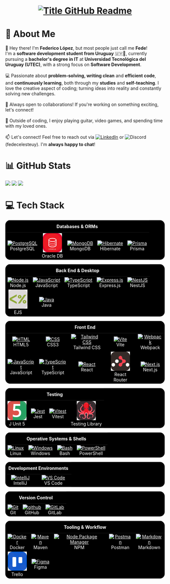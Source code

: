 <h1 style="text-align: center;">
    <a href="https://git.io/typing-svg" target="_blank">
      <img src="https://readme-typing-svg.herokuapp.com?font=Roboto+Mono&weight=800&size=36&duration=3000&pause=300&color=3182F7&multiline=true&width=650&height=140&lines=%24+whoami;fedelopez" alt="Title GitHub Readme" />
    </a>
  </h1>
  
  # 💫 About Me
  👋 Hey there! I'm **Federico López**, but most people just call me **Fede**!<br>I'm a **software development student from Uruguay** 🇺🇾🧉, currently pursuing a **bachelor's degree in IT** at **Universidad Tecnológica del Uruguay (UTEC)**, with a strong focus on **Software Development**.<br><br>💻 Passionate about **problem-solving, writing clean** and **efficient code**, and **continuously learning**, both through my **studies** and **self-teaching**. I love the creative aspect of coding; turning ideas into reality and constantly solving new challenges.<br><br>🚀 Always open to collaborations! If you're working on something exciting, let's connect!<br><br>🎸 Outside of coding, I enjoy playing guitar, video games, and spending time with my loved ones.<br><br>📫 Let's connect! Feel free to reach out via  [![LinkedIn](https://img.shields.io/badge/LinkedIn-%230077B5.svg?style=for-the-badge&logo=linkedin&logoColor=white)](https://www.linkedin.com/in/federico-lopez-uy/)  or ![Discord](https://img.shields.io/badge/Discord-%237289DA.svg?style=for-the-badge&logo=discord&logoColor=white) (fedecelesteuy). I'm **always happy to chat**!
  
  # 📊 GitHub Stats
  ![](https://github-readme-stats.vercel.app/api?username=FedeLopez17&theme=gruvbox&hide_border=false&include_all_commits=true&count_private=true)
  ![](https://nirzak-streak-stats.vercel.app/?user=FedeLopez17&theme=gruvbox&hide_border=false)
  ![](https://github-readme-stats.vercel.app/api/top-langs/?username=FedeLopez17&theme=gruvbox&hide_border=false&include_all_commits=true&count_private=true&layout=compact)
  
  # 💻 Tech Stack
  <div align="center">
  <table style="background-color: black; color: white; border: none; border-radius: 15px; overflow: hidden; width: 100%; text-align:center; table-layout: fixed;">
    <thead>
      <tr>
        <th colspan="5" style="color: white; padding: 10px">Databases & ORMs</th>
      </tr>
    </thead>
    <tbody>
      <tr>
        <td style="border: none;">
          <a href="https://www.postgresql.org/" style="color: white;">
            <img src="https://skillicons.dev/icons?i=postgres" style="width: 60px; height: 60px; max-width: 100%;" alt="PostgreSQL"/>
          </a>
          <br>PostgreSQL
        </td>
        <td style="border: none;">
          <a href="https://www.oracle.com/database/" style="color: white;">
            <img src="./assets/oracledb.png" style="width: 60px; height: 60px; max-width: 100%;" alt="Oracle Database"/>
          </a>
          <br>Oracle DB
        </td>
        <td style="border: none;">
          <a href="https://www.mongodb.com/" style="color: white;">
            <img src="https://skillicons.dev/icons?i=mongodb" style="width: 60px; height: 60px; max-width: 100%;" alt="MongoDB"/>
          </a>
          <br>MongoDB
        </td>
        <td style="border: none;">
          <a href="https://hibernate.org/" style="color: white;">
            <img src="https://skillicons.dev/icons?i=hibernate" style="width: 60px; height: 60px; max-width: 100%;" alt="Hibernate"/>
          </a>
          <br>Hibernate
        </td>
        <td style="border: none;">
          <a href="https://www.prisma.io/" style="color: white;">
            <img src="https://skillicons.dev/icons?i=prisma" style="width: 60px; height: 60px; max-width: 100%;" alt="Prisma"/>
          </a>
          <br>Prisma
        </td>
      </tr>
    </tbody>
  </table>
  
  <table style="background-color: black; color: white; border: none; border-radius: 15px; overflow: hidden; width: 100%; text-align:center; table-layout: fixed;">
    <thead>
      <tr>
        <th colspan="5" style="color: white; padding: 10px">Back End & Desktop</th>
      </tr>
    </thead>
    <tbody>
      <tr>
        <td style="border: none;">
          <a href="https://nodejs.org/" style="color: white;">
            <img src="https://skillicons.dev/icons?i=nodejs" style="width: 60px; height: 60px; max-width: 100%;" alt="Node.js"/>
          </a>
          <br>Node.js
        </td>
        <td style="border: none;">
          <a href="https://developer.mozilla.org/es/docs/Web/JavaScript" style="color: white;">
            <img src="https://skillicons.dev/icons?i=javascript" style="width: 60px; height: 60px; max-width: 100%;" alt="JavaScript"/>
          </a>
          <br>JavaScript
        </td>
        <td style="border: none;">
          <a href="https://www.typescriptlang.org/" style="color: white;">
            <img src="https://skillicons.dev/icons?i=typescript" style="width: 60px; height: 60px; max-width: 100%;" alt="TypeScript"/>
          </a>
          <br>TypeScript
        </td>
        <td style="border: none;">
          <a href="https://expressjs.com/" style="color: white;">
            <img src="https://skillicons.dev/icons?i=express" style="width: 60px; height: 60px; max-width: 100%;" alt="Express.js"/>
          </a>
          <br>Express.js
        </td>
        <td style="border: none;">
          <a href="https://nestjs.com/" style="color: white;">
            <img src="https://skillicons.dev/icons?i=nestjs" style="width: 60px; height: 60px; max-width: 100%;" alt="NestJS"/>
          </a>
          <br>NestJS
        </td>
      </tr>
      <tr>
        <td style="border: none;">
          <a href="https://ejs.co/" style="color: white;">
            <img src="./assets/ejs.png" style="width: 60px; height: 60px; max-width: 100%;" alt="EJS"/>
          </a>
          <br>EJS
        </td>
        <td style="border: none;">
          <a href="https://www.java.com/" style="color: white;">
            <img src="https://skillicons.dev/icons?i=java" style="width: 60px; height: 60px; max-width: 100%;" alt="Java"/>
          </a>
          <br>Java
        </td>
      </tr>
    </tbody>
  </table>
  
  <table style="background-color: black; color: white; border: none; border-radius: 15px; overflow: hidden; width: 100%; text-align:center; table-layout: fixed;">
    <thead>
      <tr>
        <th colspan="5" style="color: white; padding: 10px">Front End</th>
      </tr>
    </thead>
    <tbody>
      <tr>
        <td style="border: none;">
          <a href="https://developer.mozilla.org/docs/Web/HTML" style="color: white;">
            <img src="https://skillicons.dev/icons?i=html" style="width: 60px; height: 60px; max-width: 100%;" alt="HTML"/>
          </a>
          <br>HTML5
        </td>
        <td style="border: none;">
          <a href="https://developer.mozilla.org/docs/Web/CSS" style="color: white;">
            <img src="https://skillicons.dev/icons?i=css" style="width: 60px; height: 60px; max-width: 100%;" alt="CSS"/>
          </a>
          <br>CSS3
        </td>
        <td style="border: none;">
          <a href="https://tailwindcss.com/" style="color: white;">
            <img src="https://skillicons.dev/icons?i=tailwind" style="width: 60px; height: 60px; max-width: 100%;" alt="Tailwind CSS"/>
          </a>
          <br>Tailwind CSS
        </td>
        <td style="border: none;">
          <a href="https://vite.dev/" style="color: white;">
            <img src="https://skillicons.dev/icons?i=vite" style="width: 60px; height: 60px; max-width: 100%;" alt="Vite"/>
          </a>
          <br>Vite
        </td>
        <td style="border: none;">
          <a href="https://webpack.js.org/" style="color: white;">
            <img src="https://skillicons.dev/icons?i=webpack" style="width: 60px; height: 60px; max-width: 100%;" alt="Webpack"/>
          </a>
          <br>Webpack
        </td>
      </tr>
      <tr>
        <td style="border: none;">
          <a href="https://developer.mozilla.org/es/docs/Web/JavaScript" style="color: white;">
            <img src="https://skillicons.dev/icons?i=javascript" style="width: 60px; height: 60px; max-width: 100%;" alt="JavaScript"/>
          </a>
          <br>JavaScript
        </td>
        <td style="border: none;">
          <a href="https://www.typescriptlang.org/" style="color: white;">
            <img src="https://skillicons.dev/icons?i=typescript" style="width: 60px; height: 60px; max-width: 100%;" alt="TypeScript"/>
          </a>
          <br>TypeScript
        </td>
        <td style="border: none;">
          <a href="https://react.dev/" style="color: white;">
            <img src="https://skillicons.dev/icons?i=react" style="width: 60px; height: 60px; max-width: 100%;" alt="React"/>
          </a>
          <br>React
        </td>
        <td style="border: none;">
          <a href="https://reactrouter.com/" style="color: white;">
            <img src="./assets/react-router.png" style="width: 60px; height: 60px; max-width: 100%;" alt="React Router"/>
          </a>
          <br>React Router
        </td>
        <td style="border: none;">
          <a href="https://nextjs.org/" style="color: white;">
            <img src="https://skillicons.dev/icons?i=nextjs" style="width: 60px; height: 60px; max-width: 100%;" alt="Next.js"/>
          </a>
          <br>Next.js
        </td>
      </tr>
    </tbody>
  </table>
  
  <table style="background-color: black; color: white; border: none; border-radius: 15px; overflow: hidden; width: 100%; text-align:center; table-layout: fixed;">
    <thead>
      <tr>
        <th colspan="5" style="color: white; padding: 10px">Testing</th>
      </tr>
    </thead>
    <tbody>
      <tr>
        <td style="border: none;">
          <a href="https://junit.org/junit5/" style="color: white;">
            <img src="./assets/junit.png" style="width: 60px; height: 60px; max-width: 100%;" alt="J Unit 5"/>
          </a>
          <br>J Unit 5
        </td>
        <td style="border: none;">
          <a href="https://jestjs.io/" style="color: white;">
            <img src="https://skillicons.dev/icons?i=jest" style="width: 60px; height: 60px; max-width: 100%;" alt="Jest"/>
          </a>
          <br>Jest
        </td>
        <td style="border: none;">
          <a href="https://vitest.dev/" style="color: white;">
            <img src="https://skillicons.dev/icons?i=vitest" style="width: 60px; height: 60px; max-width: 100%;" alt="Vitest"/>
          </a>
          <br>Vitest
        </td>
        <td style="border: none;">
          <a href="https://testing-library.com/docs/react-testing-library/intro/" style="color: white;">
            <img src="./assets/react-testing-library.png" style="width: 60px; height: 60px; max-width: 100%;" alt="React Testing Library"/>
          </a>
          <br>Testing Library
        </td>
      </tr>
    </tbody>
  </table>
  
  <table style="background-color: black; color: white; border: none; border-radius: 15px; overflow: hidden; width: 100%; text-align:center; table-layout: fixed;">
    <thead>
      <tr>
        <th colspan="5" style="color: white; padding: 10px">Operative Systems & Shells</th>
      </tr>
    </thead>
    <tbody>
      <tr>
        <td style="border: none;">
          <a href="https://en.wikipedia.org/wiki/Linux" style="color: white;">
            <img src="https://skillicons.dev/icons?i=linux" style="width: 60px; height: 60px; max-width: 100%;" alt="Linux"/>
          </a>
          <br>Linux
        </td>
        <td style="border: none;">
          <a href="https://www.microsoft.com/windows" style="color: white;">
            <img src="https://skillicons.dev/icons?i=windows" style="width: 60px; height: 60px; max-width: 100%;" alt="Windows"/>
          </a>
          <br>Windows
        </td>
        <td style="border: none;">
          <a href="https://es.wikipedia.org/wiki/Bash" style="color: white;">
            <img src="https://skillicons.dev/icons?i=bash" style="width: 60px; height: 60px; max-width: 100%;" alt="Bash"/>
          </a>
          <br>Bash
        </td>
        <td style="border: none;">
          <a href="https://learn.microsoft.com/es-es/powershell/scripting/overview?view=powershell-7.5" style="color: white;">
            <img src="https://skillicons.dev/icons?i=powershell" style="width: 60px; height: 60px; max-width: 100%;" alt="PowerShell"/>
          </a>
          <br>PowerShell
        </td>
      </tr>
    </tbody>
  </table>
  
  <table style="background-color: black; color: white; border: none; border-radius: 15px; overflow: hidden; width: 100%; text-align:center; table-layout: fixed;">
    <thead>
      <tr>
        <th colspan="5" style="color: white; padding: 10px">Development Environments</th>
      </tr>
    </thead>
    <tbody>
      <tr>
        <td style="border: none;">
          <a href="https://www.jetbrains.com/idea/" style="color: white;">
            <img src="https://skillicons.dev/icons?i=idea" style="width: 60px; height: 60px; max-width: 100%;" alt="IntelliJ"/>
          </a>
          <br>IntelliJ
        </td>
        <td style="border: none;">
          <a href="https://code.visualstudio.com/" style="color: white;">
            <img src="https://skillicons.dev/icons?i=vscode" style="width: 60px; height: 60px; max-width: 100%;" alt="VS Code"/>
          </a>
          <br>VS Code
        </td>
      </tr>
    </tbody>
  </table>
  
  <table style="background-color: black; color: white; border: none; border-radius: 15px; overflow: hidden; width: 100%; text-align:center; table-layout: fixed;">
    <thead>
      <tr>
        <th colspan="5" style="color: white; padding: 10px">Version Control</th>
      </tr>
    </thead>
    <tbody>
      <tr>
        <td style="border: none;">
          <a href="https://git-scm.com/" style="color: white;">
            <img src="https://skillicons.dev/icons?i=git" style="width: 60px; height: 60px; max-width: 100%;" alt="Git"/>
          </a>
          <br>Git
        </td>
        <td style="border: none;">
          <a href="https://github.com/" style="color: white;">
            <img src="https://skillicons.dev/icons?i=github" style="width: 60px; height: 60px; max-width: 100%;" alt="github"/>
          </a>
          <br>GitHub
        </td>
        <td style="border: none;">
          <a href="https://about.gitlab.com/" style="color: white;">
            <img src="https://skillicons.dev/icons?i=gitlab" style="width: 60px; height: 60px; max-width: 100%;" alt="GitLab"/>
          </a>
          <br>GitLab
        </td>
      </tr>
    </tbody>
  </table>
  
  <table style="background-color: black; color: white; border: none; border-radius: 15px; overflow: hidden; width: 100%; text-align:center; table-layout: fixed;">
    <thead>
      <tr>
        <th colspan="5" style="color: white; padding: 10px">Tooling & Workflow</th>
      </tr>
    </thead>
    <tbody>
      <tr>
        <td style="border: none;">
          <a href="https://www.docker.com/" style="color: white;">
            <img src="https://skillicons.dev/icons?i=docker" style="width: 60px; height: 60px; max-width: 100%;" alt="Docker"/>
          </a>
          <br>Docker
        </td>
        <td style="border: none;">
          <a href="https://maven.apache.org/" style="color: white;">
            <img src="https://skillicons.dev/icons?i=maven" style="width: 60px; height: 60px; max-width: 100%;" alt="Maven"/>
          </a>
          <br>Maven
        </td>
        <td style="border: none;">
          <a href="https://www.npmjs.com/" style="color: white;">
            <img src="https://skillicons.dev/icons?i=npm" style="width: 60px; height: 60px; max-width: 100%;" alt="Node Package Manager"/>
          </a>
          <br>NPM
        </td>
        <td style="border: none;">
          <a href="https://www.postman.com/" style="color: white;">
            <img src="https://skillicons.dev/icons?i=postman" style="width: 60px; height: 60px; max-width: 100%;" alt="Postman"/>
          </a>
          <br>Postman
        </td>
        <td style="border: none;">
          <a href="https://es.wikipedia.org/wiki/Markdown" style="color: white;">
            <img src="https://skillicons.dev/icons?i=md" style="width: 60px; height: 60px; max-width: 100%;" alt="Markdown"/>
          </a>
          <br>Markdown
        </td>
      </tr>
      <tr>
        <td style="border: none;">
          <a href="https://trello.com/" style="color: white;">
            <img src="./assets/trello.png" style="width: 60px; height: 60px; max-width: 100%;" alt="Trello"/>
          </a>
          <br>Trello
        </td>
        <td style="border: none;">
          <a href="https://www.figma.com/es-es/" style="color: white;">
            <img src="https://skillicons.dev/icons?i=figma" style="width: 60px; height: 60px; max-width: 100%;" alt="Figma"/>
          </a>
          <br>Figma
        </td>
      </tr>
    </tbody>
  </table>
  </div>
